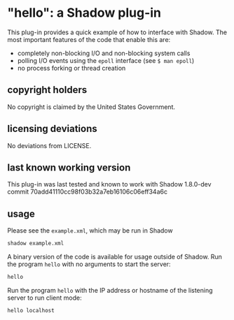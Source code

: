 "hello": a Shadow plug-in
=========================

This plug-in provides a quick example of how to interface with Shadow.
The most important features of the code that enable this are:
 + completely non-blocking I/O and non-blocking system calls
 + polling I/O events using the `epoll` interface (see `$ man epoll`)
 + no process forking or thread creation

copyright holders
-----------------

No copyright is claimed by the United States Government.

licensing deviations
--------------------

No deviations from LICENSE.

last known working version
--------------------------

This plug-in was last tested and known to work with 
Shadow 1.8.0-dev commit 70add41110cc98f03b32a7eb16106c06eff34a6c

usage
-----

Please see the `example.xml`, which may be run in Shadow

```bash
shadow example.xml
```

A binary version of the code is available for usage outside of Shadow.
Run the program `hello` with no arguments to start the server:

```bash
hello
```

Run the program `hello` with the IP address or hostname of the listening
server to run client mode:

```bash
hello localhost
```
